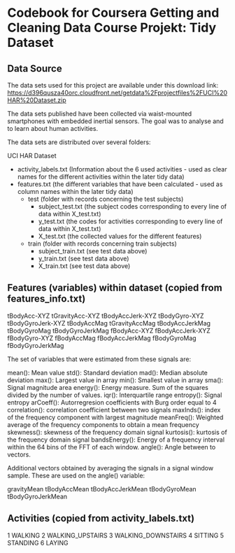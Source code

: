 # Codebook for Coursera Getting and Cleaning Data Course Projekt: Tidy Dataset

## Data Source

The data sets used for this project are available under this download link: 
https://d396qusza40orc.cloudfront.net/getdata%2Fprojectfiles%2FUCI%20HAR%20Dataset.zip

The data sets published have been collected via waist-mounted smartphones with embedded inertial sensors. 
The goal was to analyse and to learn about human activities.

The data sets are distributed over several folders:

UCI HAR Dataset
  * activity_labels.txt (Information about the 6 used activities - used as clear names for the different activities within the later tidy data)
  * features.txt (the different variables that have been calculated - used as column names within the later tidy data)
    * test (folder with records concerning the test subjects)
      * subject_test.txt (the subject codes corresponding to every line of data within X_test.txt)
      * y_test.txt (the codes for activities corresponding to every line of data within X_test.txt)
      * X_test.txt (the collected values for the different features)
    * train (folder with records concerning train subjects)
      * subject_train.txt (see test data above)
      * y_train.txt (see test data above)
      * X_train.txt (see test data above)
   
## Features (variables) within dataset (copied from features_info.txt)
   
tBodyAcc-XYZ
tGravityAcc-XYZ
tBodyAccJerk-XYZ
tBodyGyro-XYZ
tBodyGyroJerk-XYZ
tBodyAccMag
tGravityAccMag
tBodyAccJerkMag
tBodyGyroMag
tBodyGyroJerkMag
fBodyAcc-XYZ
fBodyAccJerk-XYZ
fBodyGyro-XYZ
fBodyAccMag
fBodyAccJerkMag
fBodyGyroMag
fBodyGyroJerkMag

The set of variables that were estimated from these signals are: 

mean(): Mean value
std(): Standard deviation
mad(): Median absolute deviation 
max(): Largest value in array
min(): Smallest value in array
sma(): Signal magnitude area
energy(): Energy measure. Sum of the squares divided by the number of values. 
iqr(): Interquartile range 
entropy(): Signal entropy
arCoeff(): Autorregresion coefficients with Burg order equal to 4
correlation(): correlation coefficient between two signals
maxInds(): index of the frequency component with largest magnitude
meanFreq(): Weighted average of the frequency components to obtain a mean frequency
skewness(): skewness of the frequency domain signal 
kurtosis(): kurtosis of the frequency domain signal 
bandsEnergy(): Energy of a frequency interval within the 64 bins of the FFT of each window.
angle(): Angle between to vectors.

Additional vectors obtained by averaging the signals in a signal window sample. These are used on the angle() variable:

gravityMean
tBodyAccMean
tBodyAccJerkMean
tBodyGyroMean
tBodyGyroJerkMean

## Activities (copied from activity_labels.txt)

1 WALKING
2 WALKING_UPSTAIRS
3 WALKING_DOWNSTAIRS
4 SITTING
5 STANDING
6 LAYING
